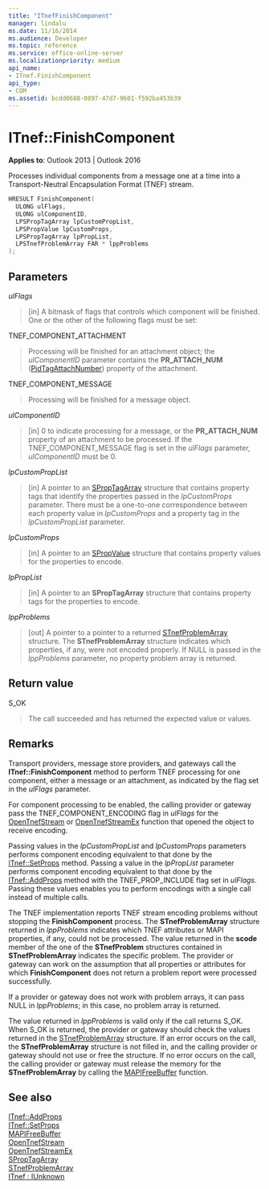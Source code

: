 ```yaml
---
title: "ITnefFinishComponent" 
manager: lindalu
ms.date: 11/16/2014
ms.audience: Developer
ms.topic: reference
ms.service: office-online-server
ms.localizationpriority: medium
api_name:
- ITnef.FinishComponent
api_type:
- COM
ms.assetid: bcdd0688-0897-47d7-9601-f592ba453b39
---
```


# ITnef::FinishComponent

**Applies to**: Outlook 2013 | Outlook 2016
  
Processes individual components from a message one at a time into a Transport-Neutral Encapsulation Format (TNEF) stream.
  
```cpp
HRESULT FinishComponent(
  ULONG ulFlags,
  ULONG ulComponentID,
  LPSPropTagArray lpCustomPropList,
  LPSPropValue lpCustomProps,
  LPSPropTagArray lpPropList,
  LPSTnefProblemArray FAR * lppProblems
);
```

## Parameters

 _ulFlags_
  
> [in] A bitmask of flags that controls which component will be finished. One or the other of the following flags must be set:

TNEF_COMPONENT_ATTACHMENT
  
> Processing will be finished for an attachment object; the _ulComponentID_ parameter contains the **PR_ATTACH_NUM** ([PidTagAttachNumber](pidtagattachnumber-canonical-property.md)) property of the attachment.

TNEF_COMPONENT_MESSAGE
  
> Processing will be finished for a message object.

 _ulComponentID_
  
> [in] 0 to indicate processing for a message, or the **PR_ATTACH_NUM** property of an attachment to be processed. If the TNEF_COMPONENT_MESSAGE flag is set in the _ulFlags_ parameter, _ulComponentID_ must be 0.

 _lpCustomPropList_
  
> [in] A pointer to an [SPropTagArray](sproptagarray.md) structure that contains property tags that identify the properties passed in the _lpCustomProps_ parameter. There must be a one-to-one correspondence between each property value in _lpCustomProps_ and a property tag in the _lpCustomPropList_ parameter.

 _lpCustomProps_
  
> [in] A pointer to an [SPropValue](spropvalue.md) structure that contains property values for the properties to encode.

 _lpPropList_
  
> [in] A pointer to an **SPropTagArray** structure that contains property tags for the properties to encode.

 _lppProblems_
  
> [out] A pointer to a pointer to a returned [STnefProblemArray](stnefproblemarray.md) structure. The **STnefProblemArray** structure indicates which properties, if any, were not encoded properly. If NULL is passed in the _lppProblems_ parameter, no property problem array is returned.

## Return value

S_OK
  
> The call succeeded and has returned the expected value or values.

## Remarks

Transport providers, message store providers, and gateways call the **ITnef::FinishComponent** method to perform TNEF processing for one component, either a message or an attachment, as indicated by the flag set in the _ulFlags_ parameter.
  
For component processing to be enabled, the calling provider or gateway pass the TNEF_COMPONENT_ENCODING flag in  _ulFlags_ for the [OpenTnefStream](opentnefstream.md) or [OpenTnefStreamEx](opentnefstreamex.md) function that opened the object to receive encoding.
  
Passing values in the _lpCustomPropList_ and  _lpCustomProps_ parameters performs component encoding equivalent to that done by the [ITnef::SetProps](itnef-setprops.md) method. Passing a value in the _lpPropList_ parameter performs component encoding equivalent to that done by the [ITnef::AddProps](itnef-addprops.md) method with the TNEF_PROP_INCLUDE flag set in  _ulFlags_. Passing these values enables you to perform encodings with a single call instead of multiple calls.
  
The TNEF implementation reports TNEF stream encoding problems without stopping the **FinishComponent** process. The **STnefProblemArray** structure returned in  _lppProblems_ indicates which TNEF attributes or MAPI properties, if any, could not be processed. The value returned in the **scode** member of the one of the **STnefProblem** structures contained in **STnefProblemArray** indicates the specific problem. The provider or gateway can work on the assumption that all properties or attributes for which **FinishComponent** does not return a problem report were processed successfully.
  
If a provider or gateway does not work with problem arrays, it can pass NULL in  _lppProblems_; in this case, no problem array is returned.
  
The value returned in  _lppProblems_ is valid only if the call returns S_OK. When S_OK is returned, the provider or gateway should check the values returned in the [STnefProblemArray](stnefproblemarray.md) structure. If an error occurs on the call, the **STnefProblemArray** structure is not filled in, and the calling provider or gateway should not use or free the structure. If no error occurs on the call, the calling provider or gateway must release the memory for the **STnefProblemArray** by calling the [MAPIFreeBuffer](mapifreebuffer.md) function.
  
## See also

[ITnef::AddProps](itnef-addprops.md)  
[ITnef::SetProps](itnef-setprops.md)  
[MAPIFreeBuffer](mapifreebuffer.md)  
[OpenTnefStream](opentnefstream.md)  
[OpenTnefStreamEx](opentnefstreamex.md)  
[SPropTagArray](sproptagarray.md)  
[STnefProblemArray](stnefproblemarray.md)  
[ITnef : IUnknown](itnefiunknown.md)
